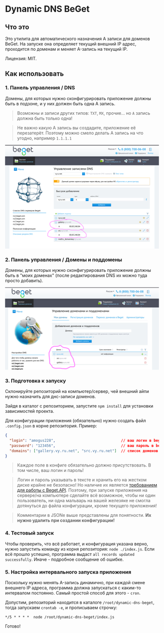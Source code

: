 # Dynamic DNS BeGet

## Что это

Это утилита для автоматического назначения A записи для доменов BeGet. На запуске она определяет текущий внешний IP адрес, проходится по доменам и меняет A-запись на текущий IP.

Лицензия: MIT.

## Как использовать

### 1. Панель управления / DNS

Домены, для которых нужно сконфигурировать приложение должны быть в подзоне, и у них должен быть одна A запись.

> Возможны и записи других типов: `TXT`, `MX`, прочие... но `A` запись должна быть только одна!

> Не важно какую A запись вы создадите, приложение её перезатерёт. Поэтому можно смело делать A запись на что угодно, например `1.1.1.1`


![пример](/docs/dns-records.png)

### 2. Панель управления / Домены и поддомены

Домены, для которых нужно сконфигурировать приложение должны быть в "моих доменах" (после редактирования DNS их можно туда просто добавить).

![пример](/docs/domains.png)

### 3. Подготовка к запуску

Склонируйте репозиторий на компьютер/сервер, чей внешний айпи нужно назначить для днс-записи доменов.

Зайдя в каталог с репозиторием, запустите `npm install` для установки зависимостей проекта.

Для конфигурации приложения (обязательно) нужно создать файл `.config.json` в корне репозитория. Пример:

```json
{
  "login": "amogus228",                              // ваш логин в beget
  "password": "123456",                              // ваш пароль в beget
  "domains": ["gallery.vy.ru.net", "src.vy.ru.net"]  // список доменов для смены IP адресов
}
```

> Каждое поле в конфиге обязательно должно присутствовать. В том числе, ваш логин и пароль!

> Логин и пароль указывать в тексте и хранить его на жестком диске крайне не безопасно! Но наличие их является [требованием для работы с Beget.API](https://beget.com/ru/kb/api/obshhij-princzip-raboty-s-api#sposob-vzaimodeystviya). Поэтому, при запуске приложения на сервере/на компьютере сделайте всё возможное, чтобы ни один пользователь, ни одна мальварь на вашей железяке не смогла дотянуться до файла конфигурации, кроме текущего приложения!

> Комментарии в JSONе выше представлены для понятности. **Их нужно удалить при создании конфигурации!**

### 4. Тестовый запуск

Чтобы проверить, что всё работает, и конфигурация указана верно, нужно запустить команду из корня репозитория: `node ./index.js`. Если всё прошло успешно, программа выдаст `all records updated successfully`. Иначе - подробное сообщение об ошибке.

### 5. Настройка интервального запуска приложения

Поскольку нужно менять A-запись динамично, при каждой смене внешнего IP адреса, программа должна запускаться с каким-то интервалом постоянно. Самый простой способ для этого - `cron`.

Допустим, репозиторий находится в каталоге `/root/dynamic-dns-beget`, тогда запускаем `crontab -e`, и прописываем строчку:

```
*/5 * * * *  node /root/dynamic-dns-beget/index.js
```

Готово!